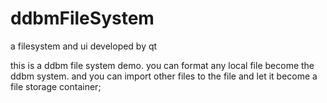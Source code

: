 # ddbmFileSystem
a filesystem and ui developed by qt

this is a ddbm file system demo.
you can format any local file become the ddbm system. and you can import other files to the file and let it become a file storage container;

